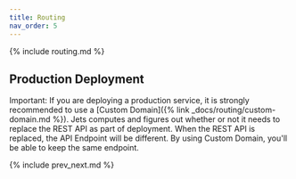 ```yaml
---
title: Routing
nav_order: 5
---
```


{% include routing.md %}


## Production Deployment

Important: If you are deploying a production service, it is strongly recommended to use a [Custom Domain]({% link _docs/routing/custom-domain.md %}). Jets computes and figures out whether or not it needs to replace the REST API as part of deployment. When the REST API is replaced, the API Endpoint will be different. By using Custom Domain, you'll be able to keep the same endpoint.

{% include prev_next.md %}
